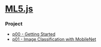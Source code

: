 # [ML5.js](https://ml5js.org/)

### Project
- [p00 - Getting Started](./ml5/p00.md)
- [p01  - Image Classification with MobileNet](./ml5/p01.md)

